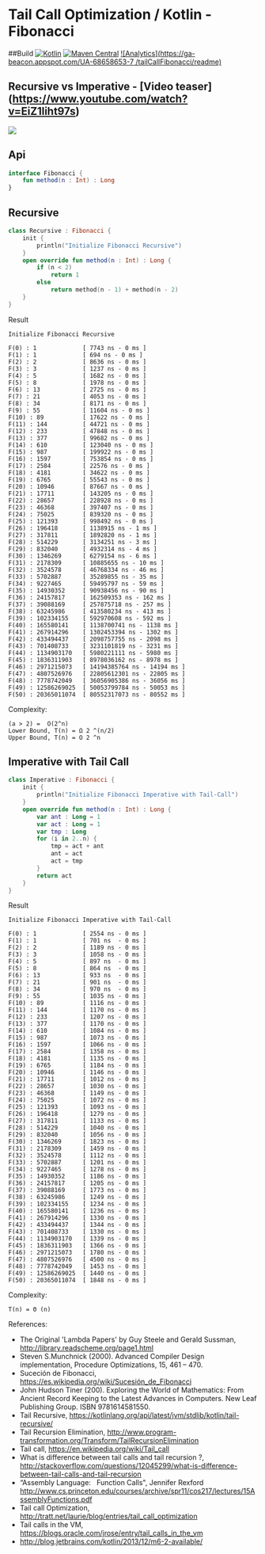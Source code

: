 # Tail Call Optimization / Kotlin  -  Fibonacci  

##Build
 [![Kotlin](https://img.shields.io/badge/Kotlin-1.0.0--beta--1038-blue.svg?plastic)](http://kotlinlang.org) [![Maven Central](https://maven-badges.herokuapp.com/maven-central/org.eluder.coveralls/coveralls-maven-plugin/badge.svg)](https://maven-badges.herokuapp.com/maven-central/org.eluder.coveralls/coveralls-maven-plugin/) [![Analytics](https://ga-beacon.appspot.com/UA-68658653-7
/tailCallFibonacci/readme)](https://github.com/igrigorik/ga-beacon)


## Recursive vs Imperative - [Video teaser] (https://www.youtube.com/watch?v=EiZ1liht97s)
![](http://i.imgur.com/IqiJmyx.png?1)

## Api
```kotlin
interface Fibonacci {
    fun method(n : Int) : Long
}
```
## Recursive

```kotlin
class Recursive : Fibonacci {
    init {
        println("Initialize Fibonacci Recursive")
    }
    open override fun method(n : Int) : Long {
        if (n < 2)
            return 1
        else
            return method(n - 1) + method(n - 2)
    }
}
```

Result
```
Initialize Fibonacci Recursive

F(0) : 1             [ 7743 ns - 0 ms ]
F(1) : 1             [ 694 ns - 0 ms ]
F(2) : 2             [ 8636 ns - 0 ms ]
F(3) : 3             [ 1237 ns - 0 ms ]
F(4) : 5             [ 1682 ns - 0 ms ]
F(5) : 8             [ 1978 ns - 0 ms ]
F(6) : 13            [ 2725 ns - 0 ms ]
F(7) : 21            [ 4053 ns - 0 ms ]
F(8) : 34            [ 8171 ns - 0 ms ]
F(9) : 55            [ 11604 ns - 0 ms ]
F(10) : 89           [ 17622 ns - 0 ms ]
F(11) : 144          [ 44721 ns - 0 ms ]
F(12) : 233          [ 47848 ns - 0 ms ]
F(13) : 377          [ 99682 ns - 0 ms ]
F(14) : 610          [ 123040 ns - 0 ms ]
F(15) : 987          [ 199922 ns - 0 ms ]
F(16) : 1597         [ 753854 ns - 0 ms ]
F(17) : 2584         [ 22576 ns - 0 ms ]
F(18) : 4181         [ 34622 ns - 0 ms ]
F(19) : 6765         [ 55543 ns - 0 ms ]
F(20) : 10946        [ 87667 ns - 0 ms ]
F(21) : 17711        [ 143205 ns - 0 ms ]
F(22) : 28657        [ 228928 ns - 0 ms ]
F(23) : 46368        [ 397407 ns - 0 ms ]
F(24) : 75025        [ 839320 ns - 0 ms ]
F(25) : 121393       [ 998492 ns - 0 ms ]
F(26) : 196418       [ 1138915 ns - 1 ms ]
F(27) : 317811       [ 1892820 ns - 1 ms ]
F(28) : 514229       [ 3134251 ns - 3 ms ]
F(29) : 832040       [ 4932314 ns - 4 ms ]
F(30) : 1346269      [ 6279154 ns - 6 ms ]
F(31) : 2178309      [ 10885655 ns - 10 ms ]
F(32) : 3524578      [ 46768334 ns - 46 ms ]
F(33) : 5702887      [ 35289855 ns - 35 ms ]
F(34) : 9227465      [ 59495797 ns - 59 ms ]
F(35) : 14930352     [ 90938456 ns - 90 ms ]
F(36) : 24157817     [ 162509353 ns - 162 ms ]
F(37) : 39088169     [ 257875718 ns - 257 ms ]
F(38) : 63245986     [ 413580234 ns - 413 ms ]
F(39) : 102334155    [ 592970608 ns - 592 ms ]
F(40) : 165580141    [ 1138700741 ns - 1138 ms ]
F(41) : 267914296    [ 1302453394 ns - 1302 ms ]
F(42) : 433494437    [ 2098757755 ns - 2098 ms ]
F(43) : 701408733    [ 3231101819 ns - 3231 ms ]
F(44) : 1134903170   [ 5980221111 ns - 5980 ms ]
F(45) : 1836311903   [ 8978036162 ns - 8978 ms ]
F(46) : 2971215073   [ 14194385764 ns - 14194 ms ]
F(47) : 4807526976   [ 22805612301 ns - 22805 ms ]
F(48) : 7778742049   [ 36056905386 ns - 36056 ms ]
F(49) : 12586269025  [ 50053799784 ns - 50053 ms ]
F(50) : 20365011074  [ 80552317073 ns - 80552 ms ]
```

Complexity: 
```
(a > 2) =  O(2^n) 
Lower Bound, T(n) = Ω 2 ^(n/2)
Upper Bound, T(n) = O 2 ^n
```

## Imperative with Tail Call 

```kotlin
class Imperative : Fibonacci {
    init {
        println("Initialize Fibonacci Imperative with Tail-Call")
    }
    open override fun method(n : Int) : Long {
        var ant : Long = 1
        var act : Long = 1
        var tmp : Long
        for (i in 2..n) {
            tmp = act + ant
            ant = act
            act = tmp
        }
        return act
    }
}
```

Result 
```
Initialize Fibonacci Imperative with Tail-Call

F(0) : 1   		     [ 2554 ns - 0 ms ]
F(1) : 1 	   	     [ 701 ns  - 0 ms ] 
F(2) : 2  		     [ 1189 ns - 0 ms ]
F(3) : 3  		     [ 1058 ns - 0 ms ]
F(4) : 5  		     [ 897 ns  - 0 ms ]
F(5) : 8  		     [ 864 ns  - 0 ms ]
F(6) : 13 		     [ 933 ns  - 0 ms ]
F(7) : 21  		     [ 901 ns  - 0 ms ]
F(8) : 34  		     [ 970 ns  - 0 ms ]
F(9) : 55 	 	     [ 1035 ns - 0 ms ]
F(10) : 89 	 	     [ 1116 ns - 0 ms ]
F(11) : 144 		 [ 1170 ns - 0 ms ]
F(12) : 233 	     [ 1207 ns - 0 ms ]
F(13) : 377 		 [ 1170 ns - 0 ms ]
F(14) : 610 	     [ 1084 ns - 0 ms ]
F(15) : 987 		 [ 1073 ns - 0 ms ]
F(16) : 1597 		 [ 1066 ns - 0 ms ]
F(17) : 2584 		 [ 1358 ns - 0 ms ]
F(18) : 4181 		 [ 1135 ns - 0 ms ]
F(19) : 6765 		 [ 1184 ns - 0 ms ]
F(20) : 10946 	     [ 1146 ns - 0 ms ]
F(21) : 17711 	     [ 1012 ns - 0 ms ]
F(22) : 28657	     [ 1030 ns - 0 ms ]
F(23) : 46368	     [ 1149 ns - 0 ms ]
F(24) : 75025 	     [ 1072 ns - 0 ms ]
F(25) : 121393 	     [ 1093 ns - 0 ms ]
F(26) : 196418 	     [ 1279 ns - 0 ms ]
F(27) : 317811       [ 1133 ns - 0 ms ]
F(28) : 514229 	     [ 1040 ns - 0 ms ]
F(29) : 832040 	     [ 1056 ns - 0 ms ]
F(30) : 1346269      [ 1823 ns - 0 ms ]
F(31) : 2178309	     [ 1459 ns - 0 ms ]
F(32) : 3524578      [ 1112 ns - 0 ms ]
F(33) : 5702887      [ 1201 ns - 0 ms ]
F(34) : 9227465      [ 1278 ns - 0 ms ]
F(35) : 14930352 	 [ 1186 ns - 0 ms ]
F(36) : 24157817 	 [ 1205 ns - 0 ms ]
F(37) : 39088169 	 [ 1773 ns - 0 ms ]
F(38) : 63245986 	 [ 1249 ns - 0 ms ]
F(39) : 102334155 	 [ 1234 ns - 0 ms ] 
F(40) : 165580141 	 [ 1236 ns - 0 ms ]
F(41) : 267914296 	 [ 1330 ns - 0 ms ]
F(42) : 433494437 	 [ 1344 ns - 0 ms ]
F(43) : 701408733 	 [ 1330 ns - 0 ms ]
F(44) : 1134903170 	 [ 1339 ns - 0 ms ]
F(45) : 1836311903 	 [ 1366 ns - 0 ms ]
F(46) : 2971215073   [ 1780 ns - 0 ms ]
F(47) : 4807526976 	 [ 4500 ns - 0 ms ]
F(48) : 7778742049 	 [ 1453 ns - 0 ms ]
F(49) : 12586269025  [ 1440 ns - 0 ms ]
F(50) : 20365011074  [ 1848 ns - 0 ms ]
```

Complexity:  
```
T(n) = Θ (n)
```




References:
* The Original 'Lambda Papers' by Guy Steele and Gerald Sussman, http://library.readscheme.org/page1.html
* Steven S.Munchnick (2000). Advanced Compiler Design implementation, Procedure Optimizations, 15, 461 – 470.
* Suceción de Fibonacci, https://es.wikipedia.org/wiki/Sucesión_de_Fibonacci
* John Hudson Tiner (200). Exploring the World of Mathematics: From Ancient Record Keeping to the Latest Advances in Computers. New Leaf Publishing Group. ISBN 9781614581550.
* Tail Recursive, https://kotlinlang.org/api/latest/jvm/stdlib/kotlin/tail-recursive/
* Tail Recursion Elimination, http://www.program-transformation.org/Transform/TailRecursionElimination
* Tail call, https://en.wikipedia.org/wiki/Tail_call 
* What is difference between tail calls and tail recursion ?, http://stackoverflow.com/questions/12045299/what-is-difference-between-tail-calls-and-tail-recursion
* “Assembly Language:   Function Calls", Jennifer Rexford http://www.cs.princeton.edu/courses/archive/spr11/cos217/lectures/15AssemblyFunctions.pdf
* Tail call Optimization, http://tratt.net/laurie/blog/entries/tail_call_optimization
* Tail calls in the VM, https://blogs.oracle.com/jrose/entry/tail_calls_in_the_vm
* http://blog.jetbrains.com/kotlin/2013/12/m6-2-available/
